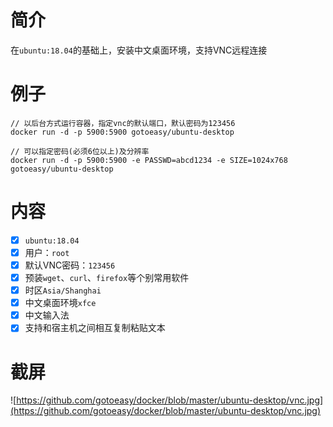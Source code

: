 # 简介
在`ubuntu:18.04`的基础上，安装中文桌面环境，支持VNC远程连接

# 例子
```
// 以后台方式运行容器，指定vnc的默认端口，默认密码为123456
docker run -d -p 5900:5900 gotoeasy/ubuntu-desktop

// 可以指定密码(必须6位以上)及分辨率
docker run -d -p 5900:5900 -e PASSWD=abcd1234 -e SIZE=1024x768 gotoeasy/ubuntu-desktop
```

# 内容

- [x] `ubuntu:18.04`
- [x] 用户：`root`
- [x] 默认VNC密码：`123456`
- [x] 预装`wget`、`curl`、`firefox`等个别常用软件
- [x] 时区`Asia/Shanghai`
- [x] 中文桌面环境`xfce`
- [x] 中文输入法
- [x] 支持和宿主机之间相互复制粘贴文本

# 截屏
![https://github.com/gotoeasy/docker/blob/master/ubuntu-desktop/vnc.jpg](https://github.com/gotoeasy/docker/blob/master/ubuntu-desktop/vnc.jpg)
